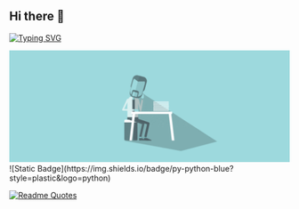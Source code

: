 ## Hi there 👋
[![Typing SVG](https://readme-typing-svg.demolab.com/?lines=Welcome)](https://git.io/typing-svg)

<div id="header" align="center">
<img src="https://github.com/OBSeRv3rr/OBSeRv3rr/blob/main/HR_Technology_small.gif" alt="The Unlimited">
</div>
![Static Badge](https://img.shields.io/badge/py-python-blue?style=plastic&logo=python)

[![Readme Quotes](https://quotes-github-readme.vercel.app/api?type=horizontal&theme=dark)](https://github.com/piyushsuthar/github-readme-quotes)
